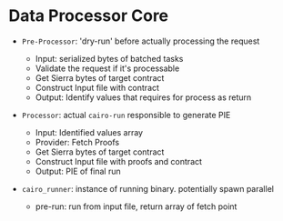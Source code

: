 # Data Processor Core

- `Pre-Processor`: 'dry-run' before actually processing the request

  - Input: serialized bytes of batched tasks
  - Validate the request if it's processable
  - Get Sierra bytes of target contract
  - Construct Input file with contract
  - Output: Identify values that requires for process as return

- `Processor`: actual `cairo-run` responsible to generate PIE

  - Input: Identified values array
  - Provider: Fetch Proofs
  - Get Sierra bytes of target contract
  - Construct Input file with proofs and contract
  - Output: PIE of final run

- `cairo_runner`: instance of running binary. potentially spawn parallel
  - pre-run: run from input file, return array of fetch point
